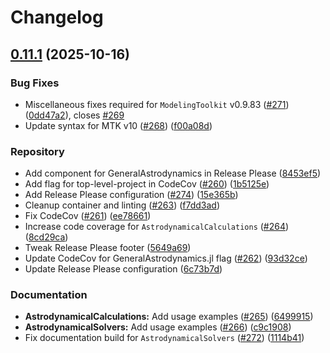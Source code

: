 # Changelog

## [0.11.1](https://github.com/JuliaAstro/GeneralAstrodynamics.jl/compare/GeneralAstrodynamics-v0.11.0...GeneralAstrodynamics-v0.11.1) (2025-10-16)


### Bug Fixes

* Miscellaneous fixes required for `ModelingToolkit` v0.9.83 ([#271](https://github.com/JuliaAstro/GeneralAstrodynamics.jl/issues/271)) ([0dd47a2](https://github.com/JuliaAstro/GeneralAstrodynamics.jl/commit/0dd47a27d6d7f8d7d0e593bb33ef2a9274afd437)), closes [#269](https://github.com/JuliaAstro/GeneralAstrodynamics.jl/issues/269)
* Update syntax for MTK v10 ([#268](https://github.com/JuliaAstro/GeneralAstrodynamics.jl/issues/268)) ([f00a08d](https://github.com/JuliaAstro/GeneralAstrodynamics.jl/commit/f00a08de022cb87d9116faba45a5d2139b731487))


### Repository

* Add component for GeneralAstrodynamics in Release Please ([8453ef5](https://github.com/JuliaAstro/GeneralAstrodynamics.jl/commit/8453ef5c947f9ab52a5d302d55ba16e5848c5d4f))
* Add flag for top-level-project in CodeCov ([#260](https://github.com/JuliaAstro/GeneralAstrodynamics.jl/issues/260)) ([1b5125e](https://github.com/JuliaAstro/GeneralAstrodynamics.jl/commit/1b5125e36c4a75d7a64bcd13df2ce4c81748d3f9))
* Add Release Please configuration ([#274](https://github.com/JuliaAstro/GeneralAstrodynamics.jl/issues/274)) ([15e365b](https://github.com/JuliaAstro/GeneralAstrodynamics.jl/commit/15e365b899549ba6c475957441740b583073de80))
* Cleanup container and linting ([#263](https://github.com/JuliaAstro/GeneralAstrodynamics.jl/issues/263)) ([f7dd3ad](https://github.com/JuliaAstro/GeneralAstrodynamics.jl/commit/f7dd3ad08fecf741b8f7bb77f353b200707f0752))
* Fix CodeCov ([#261](https://github.com/JuliaAstro/GeneralAstrodynamics.jl/issues/261)) ([ee78661](https://github.com/JuliaAstro/GeneralAstrodynamics.jl/commit/ee786618c1df701f62c2b3550c70b22b17c3529f))
* Increase code coverage for `AstrodynamicalCalculations` ([#264](https://github.com/JuliaAstro/GeneralAstrodynamics.jl/issues/264)) ([8cd29ca](https://github.com/JuliaAstro/GeneralAstrodynamics.jl/commit/8cd29ca107d008eddfba16d737757c8bb6b55800))
* Tweak Release Please footer ([5649a69](https://github.com/JuliaAstro/GeneralAstrodynamics.jl/commit/5649a69bb175401e0ef73cd6980c0f92c6ff8163))
* Update CodeCov for GeneralAstrodynamics.jl flag ([#262](https://github.com/JuliaAstro/GeneralAstrodynamics.jl/issues/262)) ([93d32ce](https://github.com/JuliaAstro/GeneralAstrodynamics.jl/commit/93d32ce3e1e739289029f70b6576e7b2df79321d))
* Update Release Please configuration ([6c73b7d](https://github.com/JuliaAstro/GeneralAstrodynamics.jl/commit/6c73b7de6580ec8025db93ce0923f123931405c5))


### Documentation

* **AstrodynamicalCalculations:** Add usage examples ([#265](https://github.com/JuliaAstro/GeneralAstrodynamics.jl/issues/265)) ([6499915](https://github.com/JuliaAstro/GeneralAstrodynamics.jl/commit/6499915bd79dffe47cdf1988b1030bc09ff153cd))
* **AstrodynamicalSolvers:** Add usage examples ([#266](https://github.com/JuliaAstro/GeneralAstrodynamics.jl/issues/266)) ([c9c1908](https://github.com/JuliaAstro/GeneralAstrodynamics.jl/commit/c9c1908ca22d3269f043f7ef96d0358d818338a6))
* Fix documentation build for `AstrodynamicalSolvers` ([#272](https://github.com/JuliaAstro/GeneralAstrodynamics.jl/issues/272)) ([1114b41](https://github.com/JuliaAstro/GeneralAstrodynamics.jl/commit/1114b41c202180761936ba094951a7a73344e6d0))
